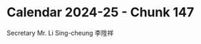 # Calendar 2024-25 - Chunk 147

<!-- Chunk tokens: 9, Enriched tokens: 10 -->

Secretary
Mr. Li Sing-cheung 李陞祥